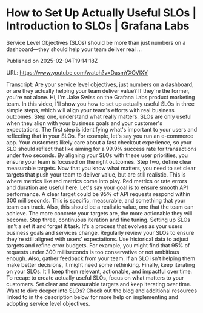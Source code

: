 # How to Set Up Actually Useful SLOs | Introduction to SLOs | Grafana Labs

Service Level Objectives (SLOs) should be more than just numbers on a dashboard—they should help your team deliver real ...

Published on 2025-02-04T19:14:18Z

URL: https://www.youtube.com/watch?v=DasmYXOVIXY

Transcript: Are your service level objectives,
just numbers on a dashboard, or are they actually helping your team
deliver value? If they're the former, you're not alone. Hi, I'm Jake Swiss on
the Grafana Labs product marketing team. In this video, I'll show you how to set up actually
useful SLOs in three simple steps, which will align your team's efforts
with real business outcomes. Step one, understand what really matters. SLOs are only useful when they align
with your business goals and your customer's expectations. The first step is identifying
what's important to your
users and reflecting that in your SLOs. For example, let's
say you run an e-commerce app. Your customers likely care about
a fast checkout experience, so your SLO should reflect
that like aiming for a 99.9% success rate for
transactions under two seconds. By aligning your SLOs with
these user priorities, you ensure your team is focused
on the right outcomes. Step two, define clear measurable targets.
Now that you know what matters, you need to set clear targets that
push your team to deliver value, but are still realistic. This is where metrics like
red metrics come into play. Red metrics or rate errors
and duration are useful here. Let's say your goal is to
ensure smooth API performance. A clear target could be 95%
of API requests respond within 300 milliseconds. This
is specific, measurable, and something that your team can track.
Also, this should be a realistic value, one that the team can achieve. The
more concrete your targets are, the more actionable they
will become. Step three, continuous iteration and fine tuning. Setting up SLOs isn't a
set it and forget it task. It's a process that evolves as your
users business goals and services change. Regularly review your SLOs to ensure
they're still aligned with users' expectations. Use historical data
to adjust targets and refine error budgets. For example, you might find that 95% of requests
under 300 milliseconds is too conservative or not
ambitious enough. Also, gather feedback from your team. If an SLO isn't helping
them make better decisions, it might need some rethinking.
Finally, keep iterating on your SLOs. It'll keep them relevant, actionable,
and impactful over time. To recap: to create actually useful SLOs, focus
on what matters to your customers. Set clear and measurable targets
and keep iterating over time. Want to dive deeper into SLOs? Check out the blog and
additional resources linked
to in the description below for more help on implementing and
adopting service level objectives.

